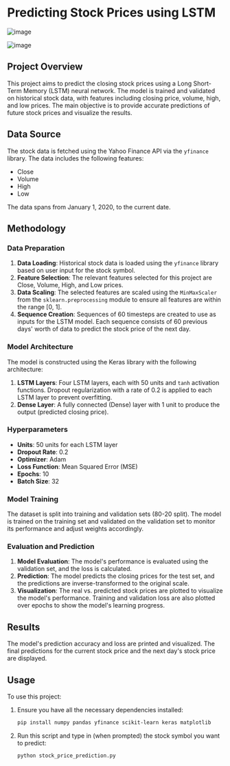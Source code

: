 # Predicting Stock Prices using LSTM
![image](https://github.com/karthiksivakoti/Predicting-Stock-Prices/assets/8302541/d024045d-dda9-4552-a93b-e2f25f5db43b)

![image](https://github.com/karthiksivakoti/Predicting-Stock-Prices/assets/8302541/38086b50-f7dd-473b-a906-eddf6cde872e)

## Project Overview

This project aims to predict the closing stock prices using a Long Short-Term Memory (LSTM) neural network. The model is trained and validated on historical stock data, with features including closing price, volume, high, and low prices. The main objective is to provide accurate predictions of future stock prices and visualize the results.

## Data Source

The stock data is fetched using the Yahoo Finance API via the `yfinance` library. The data includes the following features:
- Close
- Volume
- High
- Low

The data spans from January 1, 2020, to the current date.

## Methodology

### Data Preparation

1. **Data Loading**: Historical stock data is loaded using the `yfinance` library based on user input for the stock symbol.
2. **Feature Selection**: The relevant features selected for this project are Close, Volume, High, and Low prices.
3. **Data Scaling**: The selected features are scaled using the `MinMaxScaler` from the `sklearn.preprocessing` module to ensure all features are within the range [0, 1].
4. **Sequence Creation**: Sequences of 60 timesteps are created to use as inputs for the LSTM model. Each sequence consists of 60 previous days' worth of data to predict the stock price of the next day.

### Model Architecture

The model is constructed using the Keras library with the following architecture:

1. **LSTM Layers**: Four LSTM layers, each with 50 units and `tanh` activation functions. Dropout regularization with a rate of 0.2 is applied to each LSTM layer to prevent overfitting.
2. **Dense Layer**: A fully connected (Dense) layer with 1 unit to produce the output (predicted closing price).

### Hyperparameters

- **Units**: 50 units for each LSTM layer
- **Dropout Rate**: 0.2
- **Optimizer**: Adam
- **Loss Function**: Mean Squared Error (MSE)
- **Epochs**: 10
- **Batch Size**: 32

### Model Training

The dataset is split into training and validation sets (80-20 split). The model is trained on the training set and validated on the validation set to monitor its performance and adjust weights accordingly.

### Evaluation and Prediction

1. **Model Evaluation**: The model's performance is evaluated using the validation set, and the loss is calculated.
2. **Prediction**: The model predicts the closing prices for the test set, and the predictions are inverse-transformed to the original scale.
3. **Visualization**: The real vs. predicted stock prices are plotted to visualize the model's performance. Training and validation loss are also plotted over epochs to show the model's learning progress.

## Results

The model's prediction accuracy and loss are printed and visualized. The final predictions for the current stock price and the next day's stock price are displayed.

## Usage

To use this project:
1. Ensure you have all the necessary dependencies installed:
   ```bash
   pip install numpy pandas yfinance scikit-learn keras matplotlib
2. Run this script and type in (when prompted) the stock symbol you want to predict:
   ```bash
   python stock_price_prediction.py

